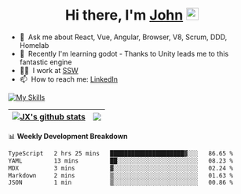 <div align="center">
   <h1>Hi there, I'm <a href="https://www.linkedin.com/in/john-x-b26a9b251/">John</a> <img src="https://media.giphy.com/media/hvRJCLFzcasrR4ia7z/giphy.gif" width="25px"> </h1>
</div>



- 💬 &nbsp;Ask me about React, Vue, Angular, Browser, V8, Scrum, DDD, Homelab
- 📖 &nbsp;Recently I'm learning godot - Thanks to Unity leads me to this fantastic engine
- 👨‍💻 &nbsp;I work at [SSW](https://ssw.com.au)
- 📫 &nbsp;How to reach me: [LinkedIn](https://www.linkedin.com/in/john-x-b26a9b251/)


<!-- - 🔭 &nbsp;I’m currently working on [Ploger](https://www.github-trends.dev/) & [GitHub Ranking](https://www.github-ranking.dev/) -->
<!-- - ✍️ &nbsp;I blog here: [attackonmorty.com](https://www.attackonmorty.com/) -->

[![My Skills](https://skillicons.dev/icons?i=angular,vue,react,electron,lit,nextjs,tailwind,cs,dotnet,java,spring,azure,terraform,docker,kubernetes)](https://skillicons.dev)

| <a href="https://github.com/anuraghazra/github-readme-stats"><img align="center" src="https://github-readme-stats.vercel.app/api?username=johnxu16&show_icons=true&include_all_commits=true&theme=buefy&hide_border=true" alt="JX's github stats" /></a> | <a href="https://github.com/anuraghazra/github-readme-stats"><img align="center" src="https://github-readme-stats.vercel.app/api/top-langs/?username=johnxu16&layout=compact&theme=buefy&hide_border=true" /></a> |
| ------------- | ------------- |

📊 **Weekly Development Breakdown**
<!--START_SECTION:waka-->

```txt
TypeScript   2 hrs 25 mins   █████████████████████▓░░░   86.65 %
YAML         13 mins         ██░░░░░░░░░░░░░░░░░░░░░░░   08.23 %
MDX          3 mins          ▓░░░░░░░░░░░░░░░░░░░░░░░░   02.24 %
Markdown     2 mins          ▒░░░░░░░░░░░░░░░░░░░░░░░░   01.63 %
JSON         1 min           ▒░░░░░░░░░░░░░░░░░░░░░░░░   00.86 %
```

<!--END_SECTION:waka-->

<!--
[![John's github stats](https://github-readme-stats-johnxu77.vercel.app/api?username=johnxu16&theme=dark)](https://github.com/johnxu77/github-readme-stats)
-->

